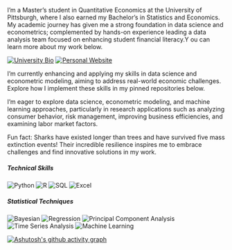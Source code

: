 
I’m a Master’s student in Quantitative Economics at the University of Pittsburgh, where I also earned my Bachelor’s in Statistics and Economics. My academic journey has given me a strong foundation in data science and econometrics; complemented by hands-on experience leading a data analysis team focused on enhancing student financial literacy.Y ou can learn more about my work below.
 
 [![University Bio](https://img.shields.io/badge/University%20Bio-View%20Profile-blue?style=flat)](https://www.mqe.pitt.edu/people/ant-122) [![Personal Website](https://img.shields.io/badge/Personal%20Website-View%20Site-00b300?style=flat&logo=github&logoColor=white)](https://roryqo.github.io/Personal-Website/)

I’m currently enhancing and applying my skills in data science and econometric modeling, aiming to address real-world economic challenges. Explore how I implement these skills in my pinned repositories below.

I’m eager to explore data science, econometric modeling, and machine learning approaches, particularly in research applications such as analyzing consumer behavior, risk management, improving business efficiencies, and examining labor market factors.

Fun fact: Sharks have existed longer than trees and have survived five mass extinction events! Their incredible resilience inspires me to embrace challenges and find innovative solutions in my work. 

##### Technical Skills
![Python](https://img.shields.io/badge/Python-3776AB?style=flat&logo=python&logoColor=white)
![R](https://img.shields.io/badge/R-276DC3?style=flat&logo=R&logoColor=white)
![SQL](https://img.shields.io/badge/SQL-4479A1?style=flat&logo=mysql&logoColor=white)
![Excel](https://img.shields.io/badge/Excel-217346?style=flat&logo=microsoft-excel&logoColor=white)


##### Statistical Techniques
![Bayesian](https://img.shields.io/badge/Bayesian%20Analysis-9B59B6?style=flat&logo=statistics&logoColor=white)
![Regression](https://img.shields.io/badge/Regression%20Analysis-0E76A8?style=flat&logo=statistics&logoColor=white)
![Principal Component Analysis](https://img.shields.io/badge/Principal%20Component%20Analysis-1E90FF?style=flat)
![Time Series Analysis](https://img.shields.io/badge/Time%20Series%20Analysis-00BFFF?style=flat)
![Machine Learning](https://img.shields.io/badge/Machine%20Learning-3CB371?style=flat)  <!-- Changed color -->

[![Ashutosh's github activity graph](https://github-readme-activity-graph.vercel.app/graph?username=roryqo&bg_color=ffffff&color=000000&line=80b8f5&point=7a7a7a&area=true&hide_border=true&area_color=80b8f5&height=300&radius=0&custom_title=Rory's%20Contribution%20Graph&grid=false)](https://github.com/ashutosh00710/github-readme-activity-graph)
